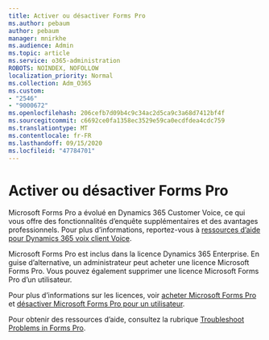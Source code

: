```yaml
---
title: Activer ou désactiver Forms Pro
ms.author: pebaum
author: pebaum
manager: mnirkhe
ms.audience: Admin
ms.topic: article
ms.service: o365-administration
ROBOTS: NOINDEX, NOFOLLOW
localization_priority: Normal
ms.collection: Adm_O365
ms.custom:
- "2546"
- "9000672"
ms.openlocfilehash: 206cefb7d09b4c9c34ac2d5ca9c3a68d7412bf4f
ms.sourcegitcommit: c6692ce0fa1358ec3529e59ca0ecdfdea4cdc759
ms.translationtype: MT
ms.contentlocale: fr-FR
ms.lasthandoff: 09/15/2020
ms.locfileid: "47784701"
---
```

# <a name="enable-or-disable-forms-pro"></a>Activer ou désactiver Forms Pro

Microsoft Forms Pro a évolué en Dynamics 365 Customer Voice, ce qui vous offre des fonctionnalités d’enquête supplémentaires et des avantages professionnels. Pour plus d’informations, reportez-vous à [ressources d’aide pour Dynamics 365 voix client Voice](https://go.microsoft.com/fwlink/p/?linkid=2128357).  

Microsoft Forms Pro est inclus dans la licence Dynamics 365 Enterprise. En guise d’alternative, un administrateur peut acheter une licence Microsoft Forms Pro. Vous pouvez également supprimer une licence Microsoft Forms Pro d’un utilisateur.  

Pour plus d’informations sur les licences, voir [acheter Microsoft Forms Pro](https://docs.microsoft.com/forms-pro/purchase#purchase-microsoft-forms-pro-for-users-in-a-dynamics-365-tenant) et [désactiver Microsoft Forms Pro pour un utilisateur](https://docs.microsoft.com/forms-pro/purchase#disable-microsoft-forms-pro-for-a-user-1).
  
Pour obtenir des ressources d’aide, consultez la rubrique [Troubleshoot Problems in Forms Pro](https://docs.microsoft.com/forms-pro/troubleshoot).